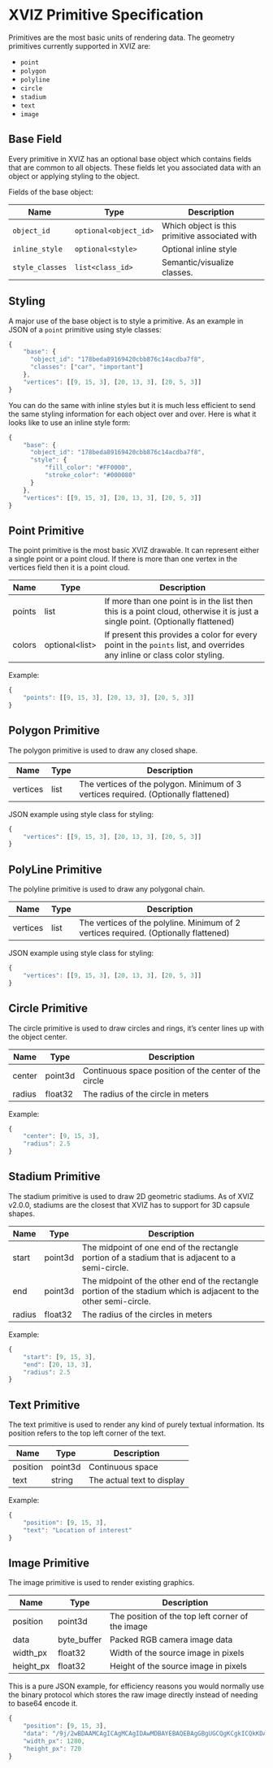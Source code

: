 # XVIZ Primitive Specification

Primitives are the most basic units of rendering data. The geometry primitives currently supported
in XVIZ are:

- `point`
- `polygon`
- `polyline`
- `circle`
- `stadium`
- `text`
- `image`

## Base Field

Every primitive in XVIZ has an optional base object which contains fields that are common to all
objects. These fields let you associated data with an object or applying styling to the object.

Fields of the base object:

| Name            | Type                  | Description                                    |
| --------------- | --------------------- | ---------------------------------------------- |
| `object_id`     | `optional<object_id>` | Which object is this primitive associated with |
| `inline_style`  | `optional<style>`     | Optional inline style                          |
| `style_classes` | `list<class_id>`      | Semantic/visualize classes.                    |

## Styling

A major use of the base object is to style a primitive. As an example in JSON of a `point` primitive
using style classes:

```js
{
    "base": {
      "object_id": "178beda89169420cbb876c14acdba7f8",
      "classes": ["car", "important"]
    },
    "vertices": [[9, 15, 3], [20, 13, 3], [20, 5, 3]]
}
```

You can do the same with inline styles but it is much less efficient to send the same styling
information for each object over and over. Here is what it looks like to use an inline style form:

```js
{
    "base": {
      "object_id": "178beda89169420cbb876c14acdba7f8",
      "style": {
          "fill_color": "#FF0000",
          "stroke_color": "#000080"
      }
    },
    "vertices": [[9, 15, 3], [20, 13, 3], [20, 5, 3]]
}
```

## Point Primitive

The point primitive is the most basic XVIZ drawable. It can represent either a single point or a
point cloud. If there is more than one vertex in the vertices field then it is a point cloud.

| Name   | Type                  | Description                                                                                                                   |
| ------ | --------------------- | ----------------------------------------------------------------------------------------------------------------------------- |
| points | list<Point3d>         | If more than one point is in the list then this is a point cloud, otherwise it is just a single point. (Optionally flattened) |
| colors | optional<list<color>> | If present this provides a color for every point in the `points` list, and overrides any inline or class color styling.       |

Example:

```js
{
    "points": [[9, 15, 3], [20, 13, 3], [20, 5, 3]]
}
```

## Polygon Primitive

The polygon primitive is used to draw any closed shape.

| Name     | Type          | Description                                                                         |
| -------- | ------------- | ----------------------------------------------------------------------------------- |
| vertices | list<Point3d> | The vertices of the polygon. Minimum of 3 vertices required. (Optionally flattened) |

JSON example using style class for styling:

```js
{
    "vertices": [[9, 15, 3], [20, 13, 3], [20, 5, 3]]
}
```

## PolyLine Primitive

The polyline primitive is used to draw any polygonal chain.

| Name     | Type          | Description                                                                          |
| -------- | ------------- | ------------------------------------------------------------------------------------ |
| vertices | list<Point3d> | The vertices of the polyline. Minimum of 2 vertices required. (Optionally flattened) |

JSON example using style class for styling:

```js
{
    "vertices": [[9, 15, 3], [20, 13, 3], [20, 5, 3]]
}
```

## Circle Primitive

The circle primitive is used to draw circles and rings, it’s center lines up with the object center.

| Name   | Type    | Description                                           |
| ------ | ------- | ----------------------------------------------------- |
| center | point3d | Continuous space position of the center of the circle |
| radius | float32 | The radius of the circle in meters                    |

Example:

```js
{
    "center": [9, 15, 3],
    "radius": 2.5
}
```

## Stadium Primitive

The stadium primitive is used to draw 2D geometric stadiums. As of XVIZ v2.0.0, stadiums are the
closest that XVIZ has to support for 3D capsule shapes.

| Name   | Type    | Description                                                                                                       |
| ------ | ------- | ----------------------------------------------------------------------------------------------------------------- |
| start  | point3d | The midpoint of one end of the rectangle portion of a stadium that is adjacent to a semi-circle.                  |
| end    | point3d | The midpoint of the other end of the rectangle portion of the stadium which is adjacent to the other semi-circle. |
| radius | float32 | The radius of the circles in meters                                                                               |

Example:

```js
{
    "start": [9, 15, 3],
    "end": [20, 13, 3],
    "radius": 2.5
}
```

## Text Primitive

The text primitive is used to render any kind of purely textual information. Its position refers to
the top left corner of the text.

| Name     | Type    | Description                |
| -------- | ------- | -------------------------- |
| position | point3d | Continuous space           |
| text     | string  | The actual text to display |

Example:

```js
{
    "position": [9, 15, 3],
    "text": "Location of interest"
}
```

## Image Primitive

The image primitive is used to render existing graphics.

| Name      | Type        | Description                                      |
| --------- | ----------- | ------------------------------------------------ |
| position  | point3d     | The position of the top left corner of the image |
| data      | byte_buffer | Packed RGB camera image data                     |
| width_px  | float32     | Width of the source image in pixels              |
| height_px | float32     | Height of the source image in pixels             |

This is a pure JSON example, for efficiency reasons you would normally use the binary protocol which
stores the raw image directly instead of needing to base64 encode it.

```js
{
    "position": [9, 15, 3],
    "data": "/9j/2wBDAAMCAgICAgMCAgIDAwMDBAYEBAQEBAgGBgUGCQgKCgkICQkKDA8MCgsOCwkJDRENDg8QEBEQCgwSExIQEw8QEBD/yQALCAABAAEBAREA/8wABgAQEAX/2gAIAQEAAD8A0s8g/9k=",
    "width_px": 1280,
    "height_px": 720
}
```
